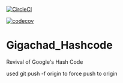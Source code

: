 [![CircleCI](https://dl.circleci.com/status-badge/img/gh/Shnifel/Gigachad_Hashcode/tree/master.svg?style=shield&circle-token=61246e8896b62c66c943fa7f745b4f396ddba1df)](https://dl.circleci.com/status-badge/redirect/gh/Shnifel/Gigachad_Hashcode/tree/master)

[![codecov](https://codecov.io/gh/Shnifel/Gigachad_Hashcode/branch/master/graph/badge.svg?token=31J6539TLG)](https://codecov.io/gh/Shnifel/Gigachad_Hashcode)

# Gigachad_Hashcode
Revival of Google's Hash Code

used git push -f origin to force push to origin


